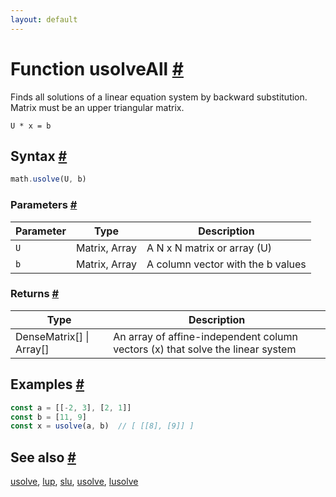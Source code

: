 ```yaml
---
layout: default
---
```


<!-- Note: This file is automatically generated from source code comments. Changes made in this file will be overridden. -->

<h1 id="function-usolveall">Function usolveAll <a href="#function-usolveall" title="Permalink">#</a></h1>

Finds all solutions of a linear equation system by backward substitution. Matrix must be an upper triangular matrix.

`U * x = b`


<h2 id="syntax">Syntax <a href="#syntax" title="Permalink">#</a></h2>

```js
math.usolve(U, b)
```

<h3 id="parameters">Parameters <a href="#parameters" title="Permalink">#</a></h3>

Parameter | Type | Description
--------- | ---- | -----------
`U` | Matrix, Array | A N x N matrix or array (U)
`b` | Matrix, Array | A column vector with the b values

<h3 id="returns">Returns <a href="#returns" title="Permalink">#</a></h3>

Type | Description
---- | -----------
DenseMatrix[] &#124; Array[] | An array of affine-independent column vectors (x) that solve the linear system


<h2 id="examples">Examples <a href="#examples" title="Permalink">#</a></h2>

```js
const a = [[-2, 3], [2, 1]]
const b = [11, 9]
const x = usolve(a, b)  // [ [[8], [9]] ]
```


<h2 id="see-also">See also <a href="#see-also" title="Permalink">#</a></h2>

[usolve](usolve.html),
[lup](lup.html),
[slu](slu.html),
[usolve](usolve.html),
[lusolve](lusolve.html)

